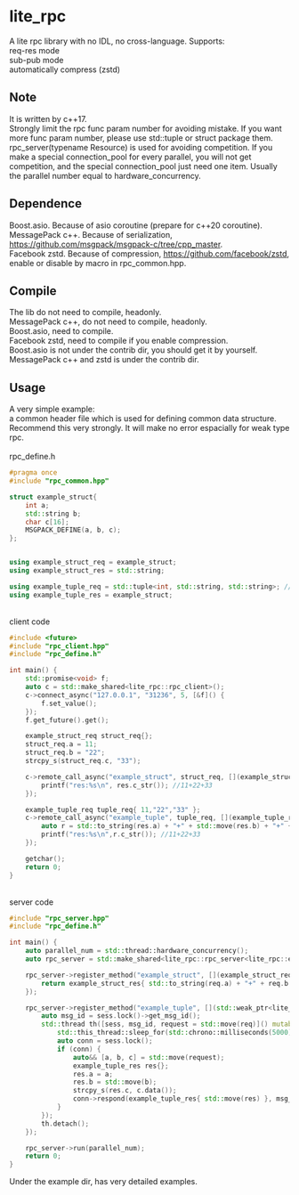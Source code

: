 # lite_rpc
A lite rpc library with no IDL, no cross-language. Supports:
</br>req-res mode
</br>sub-pub mode
</br>automatically compress (zstd)
</br> 
## Note
It is written by c++17.
</br>Strongly limit the rpc func param number for avoiding mistake. If you want more func param number, please use std::tuple or struct package them.
</br>rpc_server(typename Resource) is used for avoiding competition. If you make a special connection_pool for every parallel, you will not get competition, and the special connection_pool just need one item. Usually the parallel number equal to hardware_concurrency.
	
## Dependence
Boost.asio. Because of asio coroutine (prepare for c++20 coroutine).
</br>MessagePack c++. Because of serialization, https://github.com/msgpack/msgpack-c/tree/cpp_master.
</br>Facebook zstd. Because of compression, https://github.com/facebook/zstd, enable or disable by macro in rpc_common.hpp.

## Compile
The lib do not need to compile, headonly.
</br>MessagePack c++, do not need to compile, headonly.
</br>Boost.asio, need to compile.
</br>Facebook zstd, need to compile if you enable compression.
</br>Boost.asio is not under the contrib dir, you should get it by yourself. MessagePack c++ and zstd is under the contrib dir.

## Usage
A very simple example: 
</br>a common header file which is used for defining common data structure. Recommend this very strongly. It will make no error espacially for weak type rpc.
</br>
</br>rpc_define.h 
```c++
#pragma once
#include "rpc_common.hpp"

struct example_struct{
	int a;
	std::string b;
	char c[16];
	MSGPACK_DEFINE(a, b, c);
};


using example_struct_req = example_struct;
using example_struct_res = std::string;

using example_tuple_req = std::tuple<int, std::string, std::string>; //Recommend this, do not need MSGPACK_DEFINE.
using example_tuple_res = example_struct;
```
</br>client code
```c++
#include <future>
#include "rpc_client.hpp"
#include "rpc_define.h"

int main() {
	std::promise<void> f;
	auto c = std::make_shared<lite_rpc::rpc_client>();
	c->connect_async("127.0.0.1", "31236", 5, [&f]() {
		f.set_value();
	});
	f.get_future().get();

	example_struct_req struct_req{};
	struct_req.a = 11;
	struct_req.b = "22";
	strcpy_s(struct_req.c, "33");

	c->remote_call_async("example_struct", struct_req, [](example_struct_res&& res) {
		printf("res:%s\n", res.c_str()); //11+22+33
	});

	example_tuple_req tuple_req{ 11,"22","33" };
	c->remote_call_async("example_tuple", tuple_req, [](example_tuple_res&& res) {
		auto r = std::to_string(res.a) + "+" + std::move(res.b) + "+" + std::move(res.c);
		printf("res:%s\n",r.c_str()); //11+22+33
	});

	getchar();
	return 0;
}
```
</br>server code
```c++
#include "rpc_server.hpp"
#include "rpc_define.h"

int main() {
	auto parallel_num = std::thread::hardware_concurrency();
	auto rpc_server = std::make_shared<lite_rpc::rpc_server<lite_rpc::empty_resource>>((uint16_t)31236);

	rpc_server->register_method("example_struct", [](example_struct_req&& req) {
		return example_struct_res{ std::to_string(req.a) + "+" + req.b + "+" + req.c };
	});

	rpc_server->register_method("example_tuple", [](std::weak_ptr<lite_rpc::session<lite_rpc::empty_resource>> sess, example_tuple_req&& req) {
		auto msg_id = sess.lock()->get_msg_id();
		std::thread th([sess, msg_id, request = std::move(req)]() mutable{
			std::this_thread::sleep_for(std::chrono::milliseconds(5000)); //simulate a long task
			auto conn = sess.lock();
			if (conn) {
				auto&& [a, b, c] = std::move(request);
				example_tuple_res res{};
				res.a = a;
				res.b = std::move(b);
				strcpy_s(res.c, c.data());
				conn->respond(example_tuple_res{ std::move(res) }, msg_id);
			}
		});
		th.detach();
	});

	rpc_server->run(parallel_num);
	return 0;
}
```
Under the example dir, has very detailed examples. 
